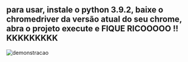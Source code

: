 
## para usar, instale o python 3.9.2, baixe o chromedriver da versão atual do seu chrome, abra o projeto execute e FIQUE RICOOOOO !! KKKKKKKKK
![demonstracao](https://github.com/Ulusamay/Palpites-Automaticos-para-a-Lotomania-Loteria/blob/main/demonstracao.gif)
